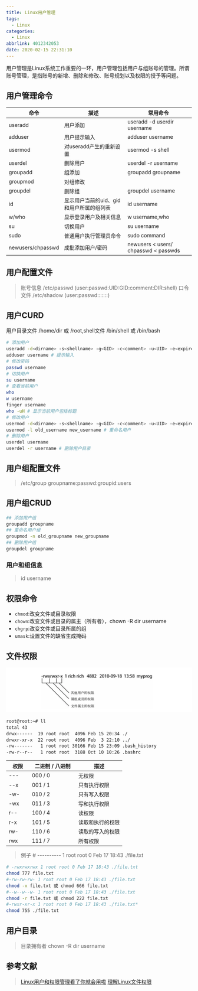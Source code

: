 ```yaml
---
title: Linux用户管理
tags:
  - Linux
categories:
  - Linux
abbrlink: 4012342053
date: 2020-02-15 22:31:10
---
```

<style>
	th:first-child{
		width: 20%;
	}
	th:not(:first-child){
		width: 40%;
	}
</style>
用户管理是Linux系统工作重要的一环，用户管理包括用户与组账号的管理。所谓账号管理，是指账号的新增、删除和修改、账号规划以及权限的授予等问题。
<!-- more -->
## 用户管理命令

命令|描述|常用命令
----|---|----
useradd|用户添加|useradd -d userdir username
adduser|用户提示输入|adduser username
usermod|对useradd产生的重新设置|usermod -s shell
userdel|删除用户|userdel -r username
groupadd|组添加|groupadd groupname
groupmod|对组修改|
groupdel|删除组|groupdel username
id|显示用户当前的uid、gid和用户所属的组列表|id username
w/who|显示登录用户及相关信息|w username,who
su|切换用户|su username
sudo|普通用户执行管理员命令|sudo command
newusers/chpasswd|成批添加用户/密码|newusers \< users/ chpasswd \< passwds

## 用户配置文件
> 账号信息 /etc/passwd (user:passwd:UID:GID:comment:DIR:shell)
> 口令文件 /etc/shadow (user:passwd:::::::)

## 用户CURD
用户目录文件 /home/dir 或 /root,shell文件 /bin/shell 或 /bin/bash
```sh
# 添加用户
useradd -d<dirname> -s<shellname> -g<GID> -c<comment> -u<UID> -e<expired> username
adduser username # 提示输入
# 修改密码
passwd username 
# 切换用户
su username
# 查看当前用户
who
w username 
finger username
who -uH # 显示当前用户包括标题
# 修改用户
usermod -d<dirname> -s<shellname> -g<GID> -c<comment> -u<UID> -e<expired> username
usermod -l old_username new_username # 重命名用户
# 删除用户
userdel username
userdel -r username # 删除用户目录
```
## 用户组配置文件
> /etc/group  groupname:passwd:groupid:users

## 用户组CRUD
```sh
## 添加用户组
groupadd groupname
## 重命名用户组
groupmod -n old_groupname new_groupname
## 删除用户组
groupdel groupname
```
### 用户和组信息
> id username

## 权限命令
* ```chmod```:改变文件或目录权限
* ```chown```:改变文件或目录的属主（所有者），chown -R dir username
* ```chgrp```:改变文件或目录所属的组
* ```umask```:设置文件的缺省生成掩码

## 文件权限
![permission](/images/permission.png)
```sh
root@root:~# ll
total 43
drwx------  19 root root  4096 Feb 15 20:34 ./
drwxr-xr-x  22 root root  4096 Feb  3 22:10 ../
-rw-------   1 root root 30166 Feb 15 23:09 .bash_history
-rw-r--r--   1 root root  3188 Oct 10 10:26 .bashrc
```

权限	|二进制 / 八进制|描述
----|-----|-
---	|000 / 0|无权限
--x	|001 / 1|只有执行权限
-w-	|010 / 2|只有写入权限
-wx	|011 / 3|写和执行权限
r--	|100 / 4|读权限
r-x	|101 / 5|读取和执行的权限
rw-	|110 / 6|读取的写入的权限
rwx	|111 / 7|所有权限

> 例子 # ---------- 1 root root 0 Feb 17 18:43 ./file.txt

```sh
# -rwxrwxrwx 1 root root 0 Feb 17 18:43 ./file.txt
chmod 777 file.txt
#-rw-rw-rw- 1 root root 0 Feb 17 18:43 ./file.txt
chmod -x file.txt 或 chmod 666 file.txt
#--w--w--w- 1 root root 0 Feb 17 18:43 ./file.txt
chmod -r file.txt 或 chmod 222 file.txt
#-rwxr-xr-x 1 root root 0 Feb 17 18:43 ./file.txt*
chmod 755 ./file.txt
```
## 用户目录
> 目录拥有者 chown -R dir username

## 参考文献
> [Linux用户和权限管理看了你就会用啦](Linux用户和权限管理看了你就会用啦)
> [理解Linux文件权限](https://www.jianshu.com/p/8566a74e77be)